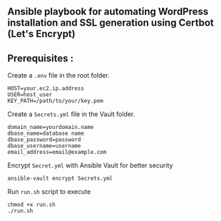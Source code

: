 ## Ansible playbook for automating WordPress installation and SSL generation using Certbot (Let's Encrypt)

## Prerequisites :

Create a `.env` file in the root folder.

```dotenv
HOST=your.ec2.ip.address
USER=host_user
KEY_PATH=/path/to/your/key.pem
```

Create a `Secrets.yml` file in the Vault folder.

```
domain_name=yourdomain.name
dbase_name=database name
dbase_password=password
dbase_username=username
email_address=email@example.com
```
Encrypt `Secret.yml` with Ansible Vault for better security
```
ansible-vault encrypt Secrets.yml
```

Run `run.sh` script to execute 
```
chmod +x run.sh
./run.sh
```


